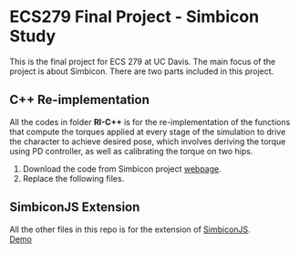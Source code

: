 # ECS279 Final Project - Simbicon Study
This is the final project for ECS 279 at UC Davis. The main focus of the project is about Simbicon. There are two parts included in this project.  

## C++ Re-implementation
All the codes in folder **RI-C++** is for the re-implementation of the functions that compute the torques applied at every stage of the simulation to drive the character to achieve desired pose, which involves deriving the torque using PD controller, as well as calibrating the torque on two hips.  

1. Download the code from Simbicon project [webpage](https://www.cs.ubc.ca/~van/simbicon_cef/index.html).  
2. Replace the following files.  

## SimbiconJS Extension
All the other files in this repo is for the extension of [SimbiconJS](https://github.com/mfirmin/SimbiconJS).  
[Demo](https://ltzx.github.io.)
